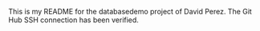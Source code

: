 This is my README for the databasedemo project of David Perez.
The Git Hub SSH connection has been verified.